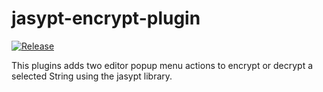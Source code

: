# jasypt-encrypt-plugin

[![Release](https://github.com/thermoweb/jasypt-encrypt-plugin/actions/workflows/release.yml/badge.svg)](https://github.com/thermoweb/jasypt-encrypt-plugin/actions/workflows/release.yml)

<!-- Plugin description -->
This plugins adds two editor popup menu actions to encrypt or decrypt a selected String using the jasypt library.
<!-- Plugin description end -->
